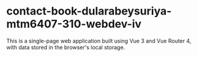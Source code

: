 # contact-book-dularabeysuriya-mtm6407-310-webdev-iv
This is a single-page web application built using Vue 3 and Vue Router 4, with data stored in the browser's local storage.
